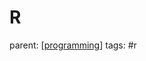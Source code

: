 # R

parent: [[programming]]
tags: #r

[//begin]: # "Autogenerated link references for markdown compatibility"
[programming]: ../programming "Programming"
[//end]: # "Autogenerated link references"